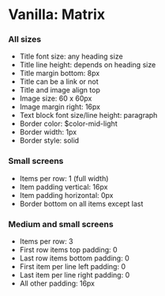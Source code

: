 # Vanilla: Matrix

### All sizes
- Title font size: any heading size
- Title line height: depends on heading size
- Title margin bottom: 8px
- Title can be a link or not
- Title and image align top
- Image size: 60 x 60px
- Image margin right: 16px
- Text block font size/line height: paragraph
- Border color: $color-mid-light
- Border width: 1px
- Border style: solid

### Small screens
- Items per row: 1 (full width)
- Item padding vertical: 16px
- Item padding horizontal: 0px
- Border bottom on all items except last

### Medium and small screens
- Items per row: 3
- First row items top padding: 0
- Last row items bottom padding: 0
- First item per line left padding: 0
- Last item per line right padding: 0
- All other padding: 16px

